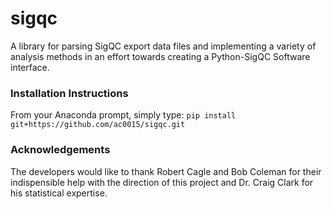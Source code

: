 # sigqc
A library for parsing SigQC export data files and implementing a variety of analysis methods in an effort towards creating a Python-SigQC Software interface.

### Installation Instructions
From your Anaconda prompt, simply type:
`pip install git+https://github.com/ac0015/sigqc.git`

### Acknowledgements
The developers would like to thank Robert Cagle and Bob Coleman for their indispensible help with the direction of this project and Dr. Craig Clark for his statistical expertise.
